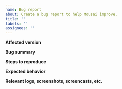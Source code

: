```yaml
---
name: Bug report
about: Create a bug report to help Mousai improve.
title: ''
labels: ''
assignees: ''
---
```


**Affected version**

<!--
Open Mousai's Main Menu, click on About Mousai, go to
Troubleshooting > Debugging Information, copy the text, and paste it here.

If there are other relevant version information, please include them here.
-->

**Bug summary**

<!--
Provide a short summary of the bug you encountered.
-->

**Steps to reproduce**

<!--
1. Go to '...'
2. Click on '....'
3. See error
-->

**Expected behavior**

<!--
What did you expect Mousai should do?
-->

**Relevant logs, screenshots, screencasts, etc.**

<!--
If you have further information, such as technical documentation, logs,
screenshots or screencasts related, please provide them here.

If applicable, please attach the logs from running Mousai in the
terminal with the following environment variables: `RUST_BACKTRACE=1 RUST_LOG=mousai=debug`

If running as a flatpak, please attach logs using this command

`RUST_BACKTRACE=1 RUST_LOG=mousai=debug flatpak run io.github.seadve.Mousai`

If running as a snap, please attach logs using this command

`RUST_BACKTRACE=1 RUST_LOG=mousai=debug snap run mousai` and also show the output of these commands

`snap version && snap info mousai && snap connections mousai`
-->
